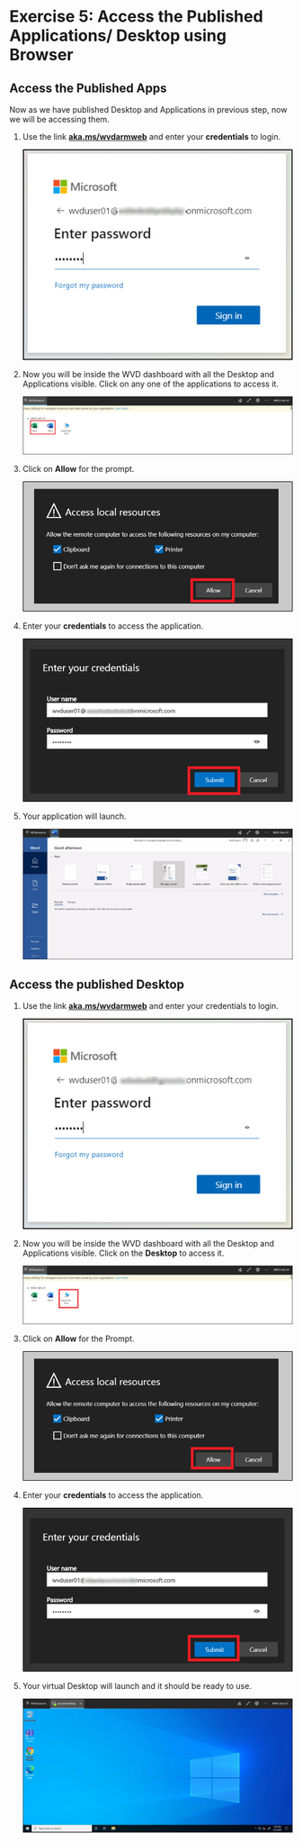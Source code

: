 # **Exercise 5: Access the Published Applications/ Desktop using Browser**

## **Access the Published Apps**

Now as we have published Desktop and Applications in previous step, now we will be accessing them. 

1. Use the link [**aka.ms/wvdarmweb**](aka.ms/wvdarmweb) and enter your **credentials** to login. 

     ![ws name.](media/40.png)
  

2. Now you will be inside the WVD dashboard with all the Desktop and Applications visible. Click on any one of the applications to access it. 

     ![ws name.](media/41.png)


3. Click on **Allow** for the prompt.

     ![ws name.](media/42.png)


4. Enter your **credentials** to access the application.

     ![ws name.](media/43.png)


5. Your application will launch.

    ![ws name.](media/44.png)


## **Access the published Desktop**

1. Use the link [**aka.ms/wvdarmweb**](aka.ms/wvdarmweb) and enter your credentials to login. 

     ![ws name.](media/45.png)


2. Now you will be inside the WVD dashboard with all the Desktop and Applications visible. Click on the **Desktop** to access it. 

     ![ws name.](media/46.png)


3. Click on **Allow** for the Prompt.

     ![ws name.](media/47.png)


4. Enter your **credentials** to access the application.

     ![ws name.](media/48.png)


5. Your virtual Desktop will launch and it should be ready to use. 

     ![ws name.](media/49.png)
   

